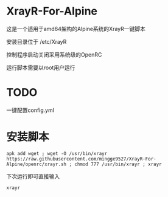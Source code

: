 # XrayR-For-Alpine
这是一个适用于amd64架构的Alpine系统的XrayR一键脚本

安装目录位于 /etc/XrayR

控制程序启动关闭采用系统级的OpenRC

运行脚本需要以root用户运行

# TODO
一键配置config.yml

# 安装脚本
```shell script
apk add wget ; wget -O /usr/bin/xrayr https://raw.githubusercontent.com/mingge9527/XrayR-For-Alpine/openrc/xrayr.sh ; chmod 777 /usr/bin/xrayr ; xrayr
```
下次运行即可直接输入
```shell script
xrayr
```
